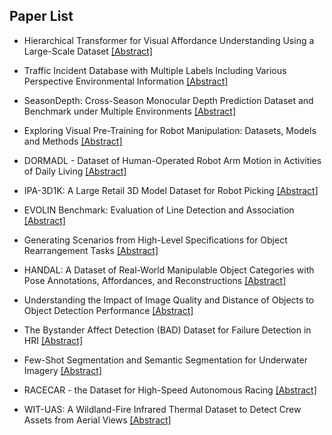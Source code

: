 ## Paper List

- Hierarchical Transformer for Visual Affordance Understanding Using a Large-Scale Dataset
[[Abstract]](https://events.infovaya.com/presentation?id=111788)

- Traffic Incident Database with Multiple Labels Including Various Perspective Environmental Information
[[Abstract]](https://events.infovaya.com/presentation?id=111791)

- SeasonDepth: Cross-Season Monocular Depth Prediction Dataset and Benchmark under Multiple Environments
[[Abstract]](https://events.infovaya.com/presentation?id=111794)

- Exploring Visual Pre-Training for Robot Manipulation: Datasets, Models and Methods
[[Abstract]](https://events.infovaya.com/presentation?id=111797)

- DORMADL - Dataset of Human-Operated Robot Arm Motion in Activities of Daily Living
[[Abstract]](https://events.infovaya.com/presentation?id=111800)

- IPA-3D1K: A Large Retail 3D Model Dataset for Robot Picking
[[Abstract]](https://events.infovaya.com/presentation?id=111803)

- EVOLIN Benchmark: Evaluation of Line Detection and Association
[[Abstract]](https://events.infovaya.com/presentation?id=111806)

- Generating Scenarios from High-Level Specifications for Object Rearrangement Tasks
[[Abstract]](https://events.infovaya.com/presentation?id=111809)

- HANDAL: A Dataset of Real-World Manipulable Object Categories with Pose Annotations, Affordances, and Reconstructions
[[Abstract]](https://events.infovaya.com/presentation?id=111812)

- Understanding the Impact of Image Quality and Distance of Objects to Object Detection Performance
[[Abstract]](https://events.infovaya.com/presentation?id=111815)

- The Bystander Affect Detection (BAD) Dataset for Failure Detection in HRI
[[Abstract]](https://events.infovaya.com/presentation?id=111818)

- Few-Shot Segmentation and Semantic Segmentation for Underwater Imagery
[[Abstract]](https://events.infovaya.com/presentation?id=111821)

- RACECAR - the Dataset for High-Speed Autonomous Racing
[[Abstract]](https://events.infovaya.com/presentation?id=111824)

- WIT-UAS: A Wildland-Fire Infrared Thermal Dataset to Detect Crew Assets from Aerial Views
[[Abstract]](https://events.infovaya.com/presentation?id=111827)

